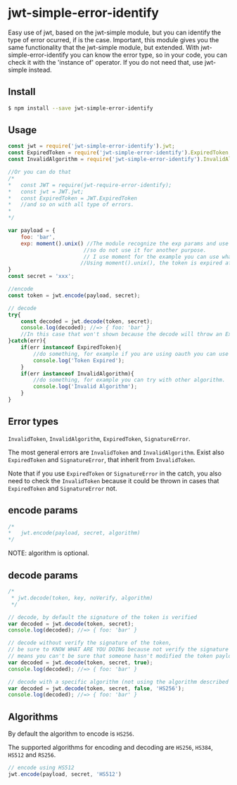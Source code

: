 # jwt-simple-error-identify
Easy use of jwt, based on the jwt-simple module, but you can identify the type of error ocurred, if is the case.
Important, this module gives you the same functionality that the jwt-simple module, but extended. With jwt-simple-error-identify you can know the error type, so in your code, you can check it with the 'instance of' operator. If you do not need that, use jwt-simple instead.


## Install
```bash
$ npm install --save jwt-simple-error-identify
```

## Usage

```javascript
const jwt = require('jwt-simple-error-identify').jwt;
const ExpiredToken = require('jwt-simple-error-identify').ExpiredToken; //the error
const InvalidAlgorithm = require('jwt-simple-error-identify').InvalidAlgorithm; //the error

//Or you can do that
/*
*	const JWT = require(jwt-require-error-identify);
*	const jwt = JWT.jwt;
*	const ExpiredToken = JWT.ExpiredToken
*	//and so on with all type of errors.
*
*/

var payload = {
	foo: 'bar',
	exp: moment().unix() //The module recognize the exp params and use it as the expiration time, 
						//so do not use it for another purpose.
						// I use moment for the example you can use whatever you want.
					   //Using moment().unix(), the token is expired after creation so we will catch the ExpiredToken error.
}
const secret = 'xxx';

//encode
const token = jwt.encode(payload, secret);

// decode
try{
	const decoded = jwt.decode(token, secret);
	console.log(decoded); //=> { foo: 'bar' }
	//In this case that won't shown because the decode will throw an ExpiredToken error.
}catch(err){
	if(err instanceof ExpiredToken){
		//do something, for example if you are using oauth you can use the refresh token to obtain a new access token.
		console.log('Token Expired');
	}
	if(err instanceof InvalidAlgorithm){
		//do something, for example you can try with other algorithm.
		console.log('Invalid Algorithm');
	}
}
```

## Error types

`InvalidToken`, `InvalidAlgorithm`, `ExpiredToken`, `SignatureError`.

The most general errors are `InvalidToken` and `InvalidAlgorithm`.
Exist also `ExpiredToken` and `SignatureError`, that inherit from `InvalidToken`.

Note that if you use `ExpiredToken` or `SignatureError` in the catch,
you also need to check the `InvalidToken` because it could be thrown
in cases that `ExpiredToken` and `SignatureError` not.


## encode params
```javascript
/*
*	jwt.encode(payload, secret, algorithm)
*/
```
NOTE: algorithm is optional.

## decode params

```javascript
/*
 * jwt.decode(token, key, noVerify, algorithm)
 */

// decode, by default the signature of the token is verified
var decoded = jwt.decode(token, secret);
console.log(decoded); //=> { foo: 'bar' }

// decode without verify the signature of the token,
// be sure to KNOW WHAT ARE YOU DOING because not verify the signature
// means you can't be sure that someone hasn't modified the token payload
var decoded = jwt.decode(token, secret, true);
console.log(decoded); //=> { foo: 'bar' }

// decode with a specific algorithm (not using the algorithm described in the token payload)
var decoded = jwt.decode(token, secret, false, 'HS256');
console.log(decoded); //=> { foo: 'bar' }
```

## Algorithms

By default the algorithm to encode is `HS256`.

The supported algorithms for encoding and decoding are `HS256`, `HS384`, `HS512` and `RS256`.

```javascript
// encode using HS512
jwt.encode(payload, secret, 'HS512')


```
